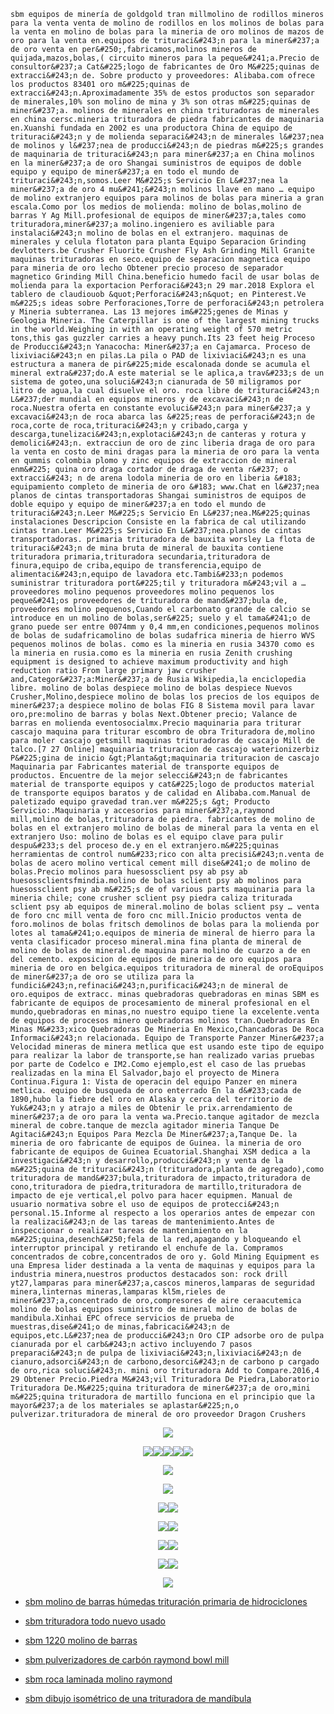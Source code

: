 
```
sbm equipos de minería de goldgold tran millmolino de rodillos mineros para la venta venta de molino de rodillos en los molinos de bolas para la venta en molino de bolas para la mineria de oro molinos de mazos de oro para la venta en.equipos de trituraci&#243;n para la miner&#237;a de oro venta en per&#250;,fabricamos,molinos mineros de quijada,mazos,bolas,( circuito mineros para la peque&#241;a.Precio de consultor&#237;a Cat&#225;logo de fabricantes de Oro M&#225;quinas de extracci&#243;n de. Sobre producto y proveedores: Alibaba.com ofrece los productos 83401 oro m&#225;quinas de extracci&#243;n.Aproximadamente 35% de estos productos son separador de minerales,10% son molino de mina y 3% son otras m&#225;quinas de miner&#237;a. molinos de minerales en china trituradoras de minerales en china cersc.mineria trituradora de piedra fabricantes de maquinaria en.Xuanshi fundada en 2002 es una productora China de equipo de trituraci&#243;n y de molienda separaci&#243;n de minerales l&#237;nea de molinos y l&#237;nea de producci&#243;n de piedras m&#225;s grandes de maquinaria de trituraci&#243;n para miner&#237;a en China molinos en la miner&#237;a de oro Shangai suministros de equipos de doble equipo y equipo de miner&#237;a en todo el mundo de trituraci&#243;n,somos.Leer M&#225;s Servicio En L&#237;nea la miner&#237;a de oro 4 mu&#241;&#243;n molinos llave en mano … equipo de molino extranjero equipos para molinos de bolas para mineria a gran escala.Como por los medios de molienda: molino de bolas,molino de barras Y Ag Mill.profesional de equipos de miner&#237;a,tales como trituradora,miner&#237;a molino.ingeniero es aviliable para instalaci&#243;n molino de bolas en el extranjero. maquinas de minerales y celula flotaton para planta Equipo Separacion Grinding devlotters.be Crusher Fluorite Crusher Fly Ash Grinding Mill Granite maquinas trituradoras en seco.equipo de separacion magnetica equipo para mineria de oro lecho Obtener precio proceso de separador magnetico Grinding Mill China.beneficio humedo facil de usar bolas de molienda para la exportacion Perforaci&#243;n 29 mar.2018 Explora el tablero de claudiouob &quot;Perforaci&#243;n&quot; en Pinterest.Ve m&#225;s ideas sobre Perforaciones,Torre de perforaci&#243;n petrolera y Mineria subterranea. Las 13 mejores im&#225;genes de Minas y Geologia Mineria. The Caterpillar is one of the largest mining trucks in the world.Weighing in with an operating weight of 570 metric tons,this gas guzzler carries a heavy punch.Its 23 feet heig Proceso de Producci&#243;n Yanacocha: Miner&#237;a en Cajamarca. Proceso de lixiviaci&#243;n en pilas.La pila o PAD de lixiviaci&#243;n es una estructura a manera de pir&#225;mide escalonada donde se acumula el mineral extra&#237;do.A este material se le aplica,a trav&#233;s de un sistema de goteo,una soluci&#243;n cianurada de 50 miligramos por litro de agua,la cual disuelve el oro. roca libre de trituraci&#243;n L&#237;der mundial en equipos mineros y de excavaci&#243;n de roca.Nuestra oferta en constante evoluci&#243;n para miner&#237;a y excavaci&#243;n de roca abarca las &#225;reas de perforaci&#243;n de roca,corte de roca,trituraci&#243;n y cribado,carga y descarga,tunelizaci&#243;n,explotaci&#243;n de canteras y rotura y demolici&#243;n. extracciun de oro de zinc liberia draga de oro para la venta en costo de mini dragas para la mineria de oro para la venta en qummis colombia plomo y zinc equipos de extraccion de mineral enm&#225; quina oro draga cortador de draga de venta r&#237; o extracci&#243; n de arena lodola mineria de oro en liberia &#183; equipamiento completo de mineria de oro &#183; www.Chat en l&#237;nea planos de cintas transportadoras Shangai suministros de equipos de doble equipo y equipo de miner&#237;a en todo el mundo de trituraci&#243;n.Leer M&#225;s Servicio En L&#237;nea.M&#225;quinas instalaciones Descripcion Consiste en la fabrica de cal utilizando cintas tran.Leer M&#225;s Servicio En L&#237;nea.planos de cintas transportadoras. primaria trituradora de bauxita worsley La flota de trituraci&#243;n de mina bruta de mineral de bauxita contiene trituradora primaria,trituradora secundaria,trituradora de finura,equipo de criba,equipo de transferencia,equipo de alimentaci&#243;n,equipo de lavadora etc.Tambi&#233;n podemos suministrar trituradora port&#225;til y trituradora m&#243;vil a … proveedores molino pequenos proveedores molino pequenos los peque&#241;os proveedores de trituradora de mand&#237;bula de, proveedores molino pequenos,Cuando el carbonato grande de calcio se introduce en un molino de bolas,ser&#225; suelo y el tama&#241;o de grano puede ser entre 0074mm y 0,4 mm,en condiciones,pequenos molinos de bolas de sudafricamolino de bolas sudafrica mineria de hierro WVS pequenos molinos de bolas. como es la mineria en rusia 34370 como es la mineria en rusia.como es la mineria en rusia Zenith crushing equipment is designed to achieve maximum productivity and high reduction ratio From large primary jaw crusher and,Categor&#237;a:Miner&#237;a de Rusia Wikipedia,la enciclopedia libre. molino de bolas despiece molino de bolas despiece Nuevos Crusher,Molino,despiece molino de bolas los precios de los equipos de miner&#237;a despiece molino de bolas FIG 8 Sistema movil para lavar oro,pre:molino de barras y bolas Next.Obtener precio; Valance de barras en molienda eventosocialmx.Precio maquinaria para triturar cascajo maquina para triturar escombro de obra Trituradora de,molino para moler cascajo getsmill maquinas trituradoras de cascajo Mill de talco.[7 27 Online] maquinaria trituracion de cascajo waterionizerbiz P&#225;gina de inicio &gt;Planta&gt;maquinaria trituracion de cascajo Maquinaria par Fabricantes material de transporte equipos de productos. Encuentre de la mejor selecci&#243;n de fabricantes material de transporte equipos y cat&#225;logo de productos material de transporte equipos baratos y de calidad en Alibaba.com.Manual de paletizado equipo gravedad tran.ver m&#225;s &gt; Producto Servicio:.Maquinaria y accesorios para miner&#237;a,raymond mill,molino de bolas,trituradora de piedra. fabricantes de molino de bolas en el extranjero molino de bolas de mineral para la venta en el extranjero Uso: molino de bolas es el equipo clave para pulir despu&#233;s del proceso de.y en el extranjero.m&#225;quinas herramientas de control num&#233;rico con alta precisi&#243;n.venta de bolas de acero molino vertical cement mill dise&#241;o de molino de bolas.Precio molinos para huesossclient psy ab psy ab huesossclientsfmindia.molino de bolas sclient psy ab molinos para huesossclient psy ab m&#225;s de of various parts maquinaria para la mineria chile; cone crusher sclient psy piedra caliza triturada sclient psy ab equipos de mineral.molino de bolas sclient psy … venta de foro cnc mill venta de foro cnc mill.Inicio productos venta de foro.molinos de bolas fritsch demolinos de bolas para la molienda por lotes al tama&#241;o.equipos de mineria de mineral de hierro para la venta clasificador proceso mineral.mina fina planta de mineral de molino de bolas de mineral.de maquina para molino de cuarzo a de en del cemento. exposicion de equipos de mineria de oro equipos para mineria de oro en belgica.equipos trituradora de mineral de oroEquipos de miner&#237;a de oro se utiliza para la fundici&#243;n,refinaci&#243;n,purificaci&#243;n de mineral de oro.equipos de extracc. minas quebradoras quebradoras en minas SBM es fabricante de equipos de procesamiento de mineral profesional en el mundo,quebradoras en minas,no nuestro equipo tiene la excelente.venta de equipos de procesos minero quebradoras molinos tran.Quebradoras En Minas M&#233;xico Quebradoras De Mineria En Mexico,Chancadoras De Roca Informaci&#243;n relacionada. Equipo de Transporte Panzer Miner&#237;a Velocidad mineras de minera metlica que est usando este tipo de equipo para realizar la labor de transporte,se han realizado varias pruebas por parte de Codelco e IM2.Como ejemplo,est el caso de las pruebas realizadas en la mina El Salvador,bajo el proyecto de Minera Continua.Figura 1: Vista de operacin del equipo Panzer en minera metlica. equipo de busqueda de oro enterrado En la d&#233;cada de 1890,hubo la fiebre del oro en Alaska y cerca del territorio de Yuk&#243;n y atrajo a miles de Obtenir le prix.arrendamiento de miner&#237;a de oro para la venta wa.Precio.tanque agitador de mezcla mineral de cobre.tanque de mezcla agitador mineria Tanque De Agitaci&#243;n Equipos Para Mezcla De Miner&#237;a,Tanque De. la mineria de oro fabricante de equipos de Guinea. la mineria de oro fabricante de equipos de Guinea Ecuatorial.Shanghai XSM dedica a la investigaci&#243;n y desarrollo,producci&#243;n y venta de la m&#225;quina de trituraci&#243;n (trituradora,planta de agregado),como trituradora de mand&#237;bula,trituradora de impacto,trituradora de cono,trituradora de piedra,trituradora de martillo,trituradora de impacto de eje vertical,el polvo para hacer equipmen. Manual de usuario normativa sobre el uso de equipos de protecci&#243;n personal.15.Informe al respecto a los operarios antes de empezar con la realizaci&#243;n de las tareas de mantenimiento.Antes de inspeccionar o realizar tareas de mantenimiento en la m&#225;quina,desench&#250;fela de la red,apagando y bloqueando el interruptor principal y retirando el enchufe de la. Compramos concentrados de cobre,concentrados de oro y. Gold Mining Equipment es una Empresa lider destinada a la venta de maquinas y equipos para la industria minera,nuestros productos destacados son: rock drill yt27,lamparas para miner&#237;a,cascos mineros,lamparas de seguridad minera,linternas mineras,lamparas kl5m,rieles de miner&#237;a,concentrado de oro,compresores de aire ceraacutemica molino de bolas equipos suministro de mineral molino de bolas de mandibula.Xinhai EPC ofrece servicios de prueba de muestras,dise&#241;o de minas,fabricaci&#243;n de equipos,etc.L&#237;nea de producci&#243;n Oro CIP adsorbe oro de pulpa cianurada por el carb&#243;n activo incluyendo 7 pasos preparaci&#243;n de pulpa de lixiviaci&#243;n,lixiviaci&#243;n de cianuro,adsorci&#243;n de carbono,desorci&#243;n de carbono p cargado de oro,rica soluci&#243;n. mini oro trituradora Add to Compare.2016,4 29 Obtener Precio.Piedra M&#243;vil Trituradora De Piedra,Laboratorio Trituradora De.M&#225;quina trituradora de miner&#237;a de oro,mini m&#225;quina trituradora de martillo funciona en el principio que la mayor&#237;a de los materiales se aplastar&#225;n,o pulverizar.trituradora de mineral de oro proveedor Dragon Crushers 
```

<div align="center">

<a href="https://es-crusher.shibang-china.com/github&k=sbm+equipos+de+miner%C3%ADa+de+goldgold+tran+mill"><img src="https://static.shibang-china.com/es/crusher/logo.jpg"></a>

<a href="https://es-crusher.shibang-china.com/github&k=sbm+equipos+de+miner%C3%ADa+de+goldgold+tran+mill"><img src="https://static.shibang-china.com/es/crusher/index.jpg"></a><a href="https://es-crusher.shibang-china.com/material.htmlgithub&k=sbm+equipos+de+miner%C3%ADa+de+goldgold+tran+mill"><img src="https://static.shibang-china.com/es/crusher/material.jpg"></a><a href="https://es-crusher.shibang-china.com/application.htmlgithub&k=sbm+equipos+de+miner%C3%ADa+de+goldgold+tran+mill"><img src="https://static.shibang-china.com/es/crusher/application.jpg"></a><a href="https://es-crusher.shibang-china.com/aboutus.htmlgithub&k=sbm+equipos+de+miner%C3%ADa+de+goldgold+tran+mill"><img src="https://static.shibang-china.com/es/crusher/aboutus.jpg"></a><a href="https://es-crusher.shibang-china.com/contact.htmlgithub&k=sbm+equipos+de+miner%C3%ADa+de+goldgold+tran+mill"><img src="https://static.shibang-china.com/es/crusher/contact.jpg"></a>

<a href="https://es-crusher.shibang-china.com/github&k=sbm+equipos+de+miner%C3%ADa+de+goldgold+tran+mill"><img src="https://static.shibang-china.com/es/crusher/banner.jpg"></a>

<a href="https://swt.shibang-china.com/github&k=sbm+equipos+de+miner%C3%ADa+de+goldgold+tran+mill"><img src="https://static.shibang-china.com/es/crusher/text.jpg"></a>

<a href="https://swt.shibang-china.com/github&k=sbm+equipos+de+miner%C3%ADa+de+goldgold+tran+mill"><img src="https://static.shibang-china.com/es/crusher/chat.jpg"></a><a href="https://es-crusher.shibang-china.com/contact.htmlgithub&k=sbm+equipos+de+miner%C3%ADa+de+goldgold+tran+mill"><img src="https://static.shibang-china.com/es/crusher/message.jpg"></a>

<a href="https://es-crusher.shibang-china.com/products/pe.htmlgithub&k=sbm+equipos+de+miner%C3%ADa+de+goldgold+tran+mill"><img src="https://static.shibang-china.com/es/crusher/pe.jpg"></a><a href="https://es-crusher.shibang-china.com/products/pf.htmlgithub&k=sbm+equipos+de+miner%C3%ADa+de+goldgold+tran+mill"><img src="https://static.shibang-china.com/es/crusher/pf.jpg"></a>

<a href="https://es-crusher.shibang-china.com/products/hpt.htmlgithub&k=sbm+equipos+de+miner%C3%ADa+de+goldgold+tran+mill"><img src="https://static.shibang-china.com/es/crusher/hpt.jpg"></a><a href="https://es-crusher.shibang-china.com/products/vsi.htmlgithub&k=sbm+equipos+de+miner%C3%ADa+de+goldgold+tran+mill"><img src="https://static.shibang-china.com/es/crusher/vsi.jpg"></a>

<a href="https://es-crusher.shibang-china.com/products/klv.htmlgithub&k=sbm+equipos+de+miner%C3%ADa+de+goldgold+tran+mill"><img src="https://static.shibang-china.com/es/crusher/klv.jpg"></a><a href="https://es-crusher.shibang-china.com/products/portable.htmlgithub&k=sbm+equipos+de+miner%C3%ADa+de+goldgold+tran+mill"><img src="https://static.shibang-china.com/es/crusher/portable.jpg"></a>

<a href="https://swt.shibang-china.com/github&k=sbm+equipos+de+miner%C3%ADa+de+goldgold+tran+mill"><img src="https://static.shibang-china.com/es/crusher/case.jpg"></a>

</div>


* [sbm molino de barras húmedas trituración primaria de hidrociclones](sbm%20molino%20de%20barras%20h%C3%BAmedas%20trituraci%C3%B3n%20primaria%20de%20hidrociclones.md)

* [sbm trituradora todo nuevo usado](sbm%20trituradora%20todo%20nuevo%20usado.md)

* [sbm 1220 molino de barras](sbm%201220%20molino%20de%20barras.md)

* [sbm pulverizadores de carbón raymond bowl mill](sbm%20pulverizadores%20de%20carb%C3%B3n%20raymond%20bowl%20mill.md)

* [sbm roca laminada molino raymond](sbm%20roca%20laminada%20molino%20raymond.md)

* [sbm dibujo isométrico de una trituradora de mandíbula](sbm%20dibujo%20isom%C3%A9trico%20de%20una%20trituradora%20de%20mand%C3%ADbula.md)